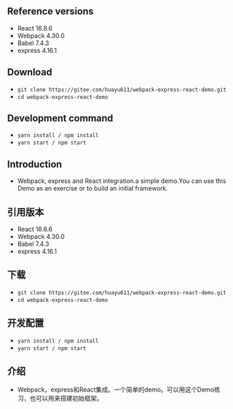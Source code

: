 ## Reference versions
* React 16.8.6
* Webpack 4.30.0
* Babel 7.4.3
* express  4.16.1
## Download
* `git clone https://gitee.com/huayu611/webpack-express-react-demo.git`
* `cd webpack-express-react-demo`
## Development command
* `yarn install / npm install`
* `yarn start / npm start`
## Introduction
* Webpack, express and React integration.a simple demo.You can use this Demo as an exercise or to build an initial framework.

## 引用版本
* React 16.8.6
* Webpack 4.30.0
* Babel 7.4.3
* express  4.16.1
## 下载
* `git clone https://gitee.com/huayu611/webpack-express-react-demo.git`
* `cd webpack-express-react-demo`
## 开发配置
* `yarn install / npm install`
* `yarn start / npm start`
## 介绍
* Webpack，express和React集成。一个简单的demo。可以用这个Demo练习，也可以用来搭建初始框架。